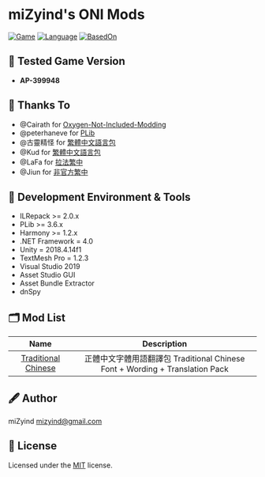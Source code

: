 ﻿# miZyind's ONI Mods
[![Game](https://img.shields.io/badge/Game-Oxygen%20Not%20Included-orange?style=flat-square)](https://store.steampowered.com/app/457140/Oxygen_Not_Included)
[![Language](https://img.shields.io/badge/Language-C%23-blue?style=flat-square)](https://docs.microsoft.com/dotnet/csharp)
[![BasedOn](https://img.shields.io/badge/BasedOn-PLib-blueviolet?style=flat-square)](https://github.com/peterhaneve/ONIMods/tree/master/PLib)

## 🔮 Tested Game Version
- **AP-399948**

## 🙏 Thanks To
- @Cairath for [Oxygen-Not-Included-Modding](https://github.com/Cairath/Oxygen-Not-Included-Modding)
- @peterhaneve for [PLib](https://github.com/peterhaneve/ONIMods/tree/master/PLib)
- @古靈精怪 for [繁體中文語言包](https://steamcommunity.com/sharedfiles/filedetails/?id=929305589)
- @Kud for [繁體中文語言包](https://steamcommunity.com/sharedfiles/filedetails/?id=1562134514)
- @LaFa for [拉法繁中](https://steamcommunity.com/sharedfiles/filedetails/?id=1123693010)
- @Jiun for [非官方繁中](https://steamcommunity.com/sharedfiles/filedetails/?id=1821957996)

## 💠 Development Environment & Tools
- ILRepack >= 2.0.x
- PLib >= 3.6.x
- Harmony >= 1.2.x
- .NET Framework = 4.0
- Unity = 2018.4.14f1
- TextMesh Pro = 1.2.3
- Visual Studio 2019
- Asset Studio GUI
- Asset Bundle Extractor
- dnSpy

## 🗂 Mod List
|                                           Name                                           	|                                  Description                                 	|
|:----------------------------------------------------------------------------------------:	|:----------------------------------------------------------------------------:	|
| [Traditional Chinese](https://steamcommunity.com/sharedfiles/filedetails/?id=2070840646) 	| 正體中文字體用語翻譯包 Traditional Chinese Font + Wording + Translation Pack 	|

## 🖋 Author
miZyind <mizyind@gmail.com>

## 📇 License
Licensed under the [MIT](LICENSE) license.